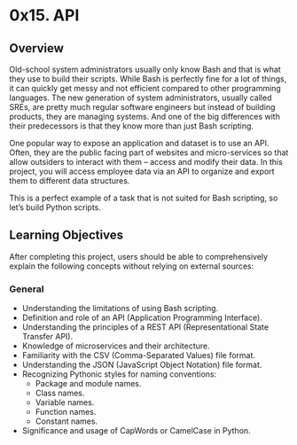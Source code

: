 # 0x15. API

## Overview
Old-school system administrators usually only know Bash and that is what they use to build their scripts. While Bash is perfectly fine for a lot of things, it can quickly get messy and not efficient compared to other programming languages. The new generation of system administrators, usually called SREs, are pretty much regular software engineers but instead of building products, they are managing systems. And one of the big differences with their predecessors is that they know more than just Bash scripting.

One popular way to expose an application and dataset is to use an API. Often, they are the public facing part of websites and micro-services so that allow outsiders to interact with them – access and modify their data. In this project, you will access employee data via an API to organize and export them to different data structures.

This is a perfect example of a task that is not suited for Bash scripting, so let’s build Python scripts.


## Learning Objectives

After completing this project, users should be able to comprehensively explain the following concepts without relying on external sources:

### General

- Understanding the limitations of using Bash scripting.
- Definition and role of an API (Application Programming Interface).
- Understanding the principles of a REST API (Representational State Transfer API).
- Knowledge of microservices and their architecture.
- Familiarity with the CSV (Comma-Separated Values) file format.
- Understanding the JSON (JavaScript Object Notation) file format.
- Recognizing Pythonic styles for naming conventions:
    - Package and module names.
    - Class names.
    - Variable names.
    - Function names.
    - Constant names.
- Significance and usage of CapWords or CamelCase in Python.

